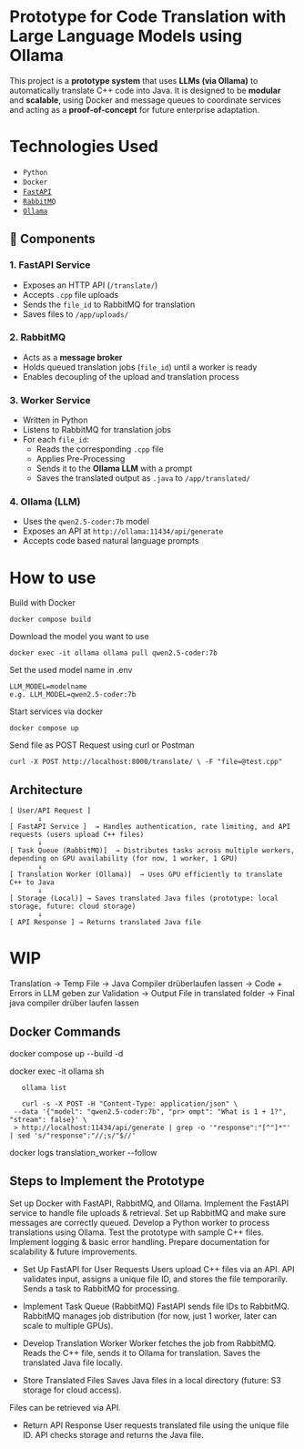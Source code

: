 # Prototype for Code Translation with Large Language Models using Ollama

This project is a **prototype system** that uses **LLMs (via Ollama)** to automatically translate C++ code into Java. 
It is designed to be **modular** and **scalable**, using Docker and message queues to coordinate services and acting as a **proof-of-concept** for future enterprise adaptation.

# Technologies Used
- `Python`
- `Docker`
- [`FastAPI`](https://fastapi.tiangolo.com/)
- [`RabbitMQ`](https://www.rabbitmq.com/)
- [`Ollama`](https://ollama.com/)

## 🔧 Components

### 1. FastAPI Service
- Exposes an HTTP API (`/translate/`)
- Accepts `.cpp` file uploads
- Sends the `file_id` to RabbitMQ for translation
- Saves files to `/app/uploads/`

### 2. RabbitMQ
- Acts as a **message broker**
- Holds queued translation jobs (`file_id`) until a worker is ready
- Enables decoupling of the upload and translation process

### 3. Worker Service
- Written in Python
- Listens to RabbitMQ for translation jobs
- For each `file_id`:
  - Reads the corresponding `.cpp` file
  - Applies Pre-Processing 
  - Sends it to the **Ollama LLM** with a prompt
  - Saves the translated output as `.java` to `/app/translated/`

### 4. Ollama (LLM)
- Uses the `qwen2.5-coder:7b` model
- Exposes an API at `http://ollama:11434/api/generate`
- Accepts code based natural language prompts


# How to use

Build with Docker

    docker compose build

Download the model you want to use

    docker exec -it ollama ollama pull qwen2.5-coder:7b

Set the used model name in .env

    LLM_MODEL=modelname
    e.g. LLM_MODEL=qwen2.5-coder:7b

Start services via docker

    docker compose up


Send file as POST Request using curl or Postman

    curl -X POST http://localhost:8000/translate/ \ -F "file=@test.cpp"


## Architecture

```plaintext
[ User/API Request ]
       ↓
[ FastAPI Service ]  → Handles authentication, rate limiting, and API requests (users upload C++ files)
       ↓
[ Task Queue (RabbitMQ)]  → Distributes tasks across multiple workers, depending on GPU availability (for now, 1 worker, 1 GPU)
       ↓
[ Translation Worker (Ollama)]  → Uses GPU efficiently to translate C++ to Java
       ↓
[ Storage (Local)] → Saves translated Java files (prototype: local storage, future: cloud storage)
       ↓
[ API Response ] → Returns translated Java file
```

# WIP

Translation -> Temp File -> Java Compiler drüberlaufen lassen -> Code + Errors in LLM geben zur Validation -> Output File in translated folder -> Final java compiler drüber laufen lassen

## Docker Commands

docker compose up --build -d

docker exec -it ollama sh

       ollama list

       curl -s -X POST -H "Content-Type: application/json" \
     --data '{"model": "qwen2.5-coder:7b", "pr> ompt": "What is 1 + 1?", "stream": false}' \
     > http://localhost:11434/api/generate | grep -o '"response":"[^"]*"' | sed 's/"response":"//;s/"$//'
       

docker logs translation_worker --follow



## Steps to Implement the Prototype

Set up Docker with FastAPI, RabbitMQ, and Ollama.
Implement the FastAPI service to handle file uploads & retrieval.
Set up RabbitMQ and make sure messages are correctly queued.
Develop a Python worker to process translations using Ollama.
Test the prototype with sample C++ files.
Implement logging & basic error handling.
Prepare documentation for scalability & future improvements.


- Set Up FastAPI for User Requests
Users upload C++ files via an API.
API validates input, assigns a unique file ID, and stores the file temporarily.
Sends a task to RabbitMQ for processing.

- Implement Task Queue (RabbitMQ)
FastAPI sends file IDs to RabbitMQ.
RabbitMQ manages job distribution (for now, just 1 worker, later can scale to multiple GPUs).

- Develop Translation Worker
Worker fetches the job from RabbitMQ.
Reads the C++ file, sends it to Ollama for translation.
Saves the translated Java file locally.

- Store Translated Files
Saves Java files in a local directory (future: S3 storage for cloud access).

Files can be retrieved via API.
- Return API Response
User requests translated file using the unique file ID.
API checks storage and returns the Java file.
